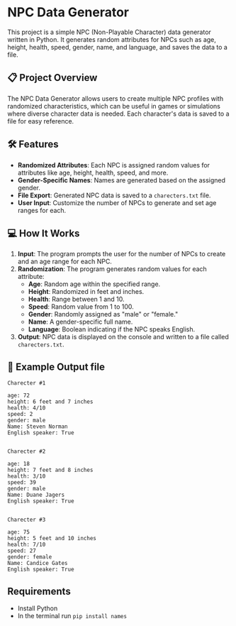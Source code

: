 # NPC Data Generator

This project is a simple NPC (Non-Playable Character) data generator written in Python. It generates random attributes for NPCs such as age, height, health, speed, gender, name, and language, and saves the data to a file.

## 📋 Project Overview
The NPC Data Generator allows users to create multiple NPC profiles with randomized characteristics, which can be useful in games or simulations where diverse character data is needed. Each character's data is saved to a file for easy reference.

## 🛠️ Features
- **Randomized Attributes**: Each NPC is assigned random values for attributes like age, height, health, speed, and more.
- **Gender-Specific Names**: Names are generated based on the assigned gender.
- **File Export**: Generated NPC data is saved to a `charecters.txt` file.
- **User Input**: Customize the number of NPCs to generate and set age ranges for each.

## 💻 How It Works
1. **Input**: The program prompts the user for the number of NPCs to create and an age range for each NPC.
2. **Randomization**: The program generates random values for each attribute:
   - **Age**: Random age within the specified range.
   - **Height**: Randomized in feet and inches.
   - **Health**: Range between 1 and 10.
   - **Speed**: Random value from 1 to 100.
   - **Gender**: Randomly assigned as "male" or "female."
   - **Name**: A gender-specific full name.
   - **Language**: Boolean indicating if the NPC speaks English.
3. **Output**: NPC data is displayed on the console and written to a file called `charecters.txt`.

## 💾 Example Output file
```
Charecter #1

age: 72
height: 6 feet and 7 inches
health: 4/10
speed: 2
gender: male
Name: Steven Norman
English speaker: True


Charecter #2

age: 18
height: 7 feet and 8 inches
health: 3/10
speed: 39
gender: male
Name: Duane Jagers
English speaker: True


Charecter #3

age: 75
height: 5 feet and 10 inches
health: 7/10
speed: 27
gender: female
Name: Candice Gates
English speaker: True
```

## Requirements
- Install Python
- In the terminal run `pip install names`
